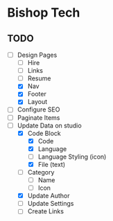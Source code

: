 # Bishop Tech

## TODO

- [ ] Design Pages
  - [ ] Hire
  - [ ] Links
  - [ ] Resume
  - [x] Nav
  - [x] Footer
  - [x] Layout
- [ ] Configure SEO
- [ ] Paginate Items
- [ ] Update Data on studio
  - [x] Code Block
    - [x] Code
    - [x] Language
    - [ ] Language Styling (icon)
    - [x] File (text)
  - [ ] Category
    - [ ] Name
    - [ ] Icon
  - [x] Update Author
  - [ ] Update Settings
  - [ ] Create Links
